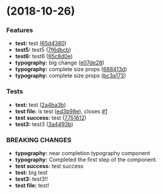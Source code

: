 <a name=""></a>
#  (2018-10-26)


### Features

* **test:** test ([65d4380](https://github.com/Adherentman/xyzUI/commit/65d4380))
* **test5:** test5 ([7f6dbcb](https://github.com/Adherentman/xyzUI/commit/7f6dbcb))
* **test6:** test6 ([65c8d0e](https://github.com/Adherentman/xyzUI/commit/65c8d0e))
* **typography:** big change ([e07de28](https://github.com/Adherentman/xyzUI/commit/e07de28))
* **typography:** complete size props ([688413d](https://github.com/Adherentman/xyzUI/commit/688413d))
* **typography:** complete size props ([bc3a173](https://github.com/Adherentman/xyzUI/commit/bc3a173))


### Tests

* **test:** test ([2a4ba3b](https://github.com/Adherentman/xyzUI/commit/2a4ba3b))
* **test file:** is test ([ed3b98e](https://github.com/Adherentman/xyzUI/commit/ed3b98e)), closes [#1](https://github.com/Adherentman/xyzUI/issues/1)
* **test success:** test ([7751612](https://github.com/Adherentman/xyzUI/commit/7751612))
* **test3:** test3 ([3a4493b](https://github.com/Adherentman/xyzUI/commit/3a4493b))


### BREAKING CHANGES

* **typography:** near completion typography component
* **typography:** Completed the first step of the component.
* **test success:** test success
* **test:** big test
* **test3:** test3!!
* **test file:** test!



